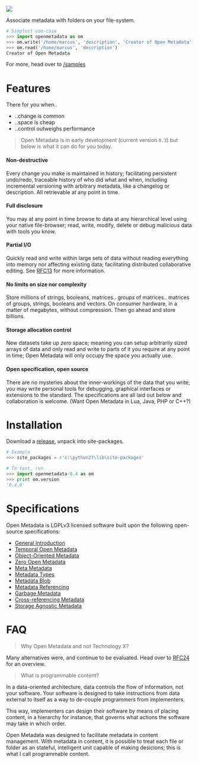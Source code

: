 <!-- ![](https://dl.dropbox.com/s/f756p54ermi9wto/openmetadata_black_small_rgb_aw1.png) -->
![](https://dl.dropbox.com/s/frgz506hx49i9rt/openmetadata_black_med_rgb_aw1.png)

Associate metadata with folders on your file-system.

```python
# Simplest use-case
>>> import openmetadata as om
>>> om.write('/home/marcus', 'description', 'Creator of Open Metadata')
>>> om.read('/home/marcus', 'description')
Creator of Open Metadata
```

For more, head over to [/samples](https://github.com/abstractfactory/openmetadata/tree/master/samples)

# Features

There for you when..

* ..change is common
* ..space is cheap
* ..control outweighs performance

> Open Metadata is in early development (current version `0.3`) but below is what it can do for you today.

#### Non-destructive

Every change you make is maintained in history; facilitating persistent undo/redo, traceable history of who did what and when, including incremental versioning with arbitrary metadata, like a changelog or description. All retrievable at any point in time.

#### Full disclosure

You may at any point in time browse to data at any hierarchical level using your native file-browser; read, write, modify, delete or debug malicious data with tools you know.

#### Partial I/O

Quickly read and write within large sets of data without reading everything into memory nor affecting existing data; facilitating distributed collaborative editing. See [RFC13][] for more information.

#### No limits on size nor complexity

Store millions of strings, booleans, matrices.. groups of matrices.. matrices of groups, strings, booleans and vectors. On consumer hardware, in a matter of megabytes, without compression. Then go ahead and store billions.

#### Storage allocation control

New datasets take up *zero* space; meaning you can setup arbitrarily sized arrays of data and only read and write to parts of it you require at any point in time; Open Metadata will only occupy the space you actually use.

#### Open specification, open source

There are no mysteries about the inner-workings of the data that you write; you may write personal tools for debugging, graphical interfaces or extensions to the standard. The specifications are all laid out below and collaboration is welcome. (Want Open Metadata in Lua, Java, PHP or C++?)

# Installation

Download a [release][], unpack into site-packages.

```python
# Example
>>> site_packages = r'c:\python27\lib\site-packages'

# To test, run
>>> import openmetadata-0.4 as om
>>> print om.version
'0.4.0'
```

# Specifications

Open Metadata is LGPLv3 licensed software built upon the following open-source specifications:

* [General Introduction](http://rfc.abstractfactory.io/spec/10)
* [Temporal Open Metadata](http://rfc.abstractfactory.io/spec/14)
* [Object-Oriented Metadata](http://rfc.abstractfactory.io/spec/12)
* [Zero Open Metadata](http://rfc.abstractfactory.io/spec/13)
* [Meta Metadata](http://rfc.abstractfactory.io/spec/15)
* [Metadata Types](http://rfc.abstractfactory.io/spec/18)
* [Metadata Blob](http://rfc.abstractfactory.io/spec/16)
* [Metadata Referencing](http://rfc.abstractfactory.io/spec/20)
* [Garbage Metadata](http://rfc.abstractfactory.io/spec/20)
* [Cross-referencing Metadata](http://rfc.abstractfactory.io/spec/17)
* [Storage Agnostic Metadata](http://rfc.abstractfactory.io/spec/19)

# FAQ

> Why Open Metadata and not Technology X?

Many alternatives were, and continue to be evaluated. Head over to [RFC24](http://rfc.abstractfactory.io/spec/24/) for an overview.

> What is programmable content?

In a data-oriented architecture, data controls the flow of information, not your software. Your software is designed to take instructions from data external to itself as a way to de-couple programmers from implementers.

This way, implementers can design their software by means of placing content, in a hierarchy for instance, that governs what actions the software may take in which order.

Open Metadata was designed to facilitate metadata in content management. With metadata in content, it is possible to treat each file or folder as an stateful, intelligent unit capable of making desicions; this is what I call programmable content.

[RFC13]: http://rfc.abstractfactory.io/spec/13
[release]: https://github.com/abstractfactory/openmetadata/releases